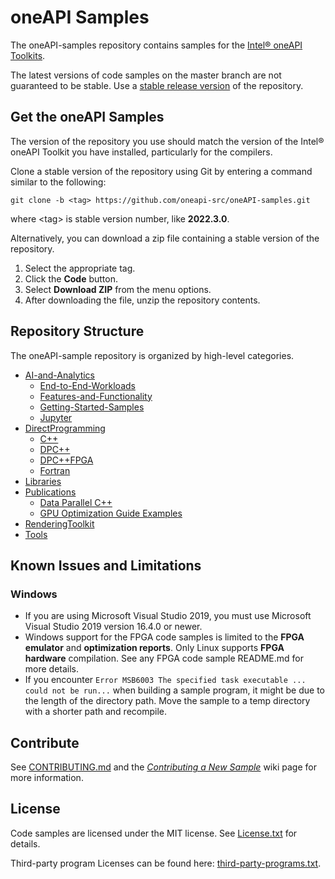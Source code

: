 # oneAPI Samples

The oneAPI-samples repository contains samples for the [Intel® oneAPI Toolkits](https://www.intel.com/content/www/us/en/developer/tools/oneapi/toolkits.html).

The latest versions of code samples on the master branch are not guaranteed to be stable. Use a [stable release version](https://github.com/oneapi-src/oneAPI-samples/tags) of the repository.

## Get the oneAPI Samples

The version of the repository you use should match the version of the Intel® oneAPI Toolkit you have installed, particularly for the compilers.

Clone a stable version of the repository using Git by entering a command similar to the following:

`git clone -b <tag> https://github.com/oneapi-src/oneAPI-samples.git`

where \<tag\> is stable version number, like **2022.3.0**.

Alternatively, you can download a zip file containing a stable version of the repository. 

1. Select the appropriate tag.
2. Click the **Code** button.
3. Select **Download ZIP** from the menu options.
4. After downloading the file, unzip the repository contents.

## Repository Structure

The oneAPI-sample repository is organized by high-level categories.

* [AI-and-Analytics](https://github.com/oneapi-src/oneAPI-samples/tree/master/AI-and-Analytics)
  * [End-to-End-Workloads](https://github.com/oneapi-src/oneAPI-samples/tree/master/AI-and-Analytics/End-to-end-Workloads)
  * [Features-and-Functionality](https://github.com/oneapi-src/oneAPI-samples/tree/master/AI-and-Analytics/Features-and-Functionality)
  * [Getting-Started-Samples](https://github.com/oneapi-src/oneAPI-samples/tree/master/AI-and-Analytics/Getting-Started-Samples)
  * [Jupyter](https://github.com/oneapi-src/oneAPI-samples/tree/master/AI-and-Analytics/Jupyter)
* [DirectProgramming](https://github.com/oneapi-src/oneAPI-samples/tree/master/DirectProgramming)
  * [C++](https://github.com/oneapi-src/oneAPI-samples/tree/master/DirectProgramming/C%2B%2B)
  * [DPC++](https://github.com/oneapi-src/oneAPI-samples/tree/master/DirectProgramming/DPC%2B%2B)
  * [DPC++FPGA](https://github.com/oneapi-src/oneAPI-samples/tree/master/DirectProgramming/DPC%2B%2BFPGA)
  * [Fortran](https://github.com/oneapi-src/oneAPI-samples/tree/master/DirectProgramming/Fortran)
* [Libraries](https://github.com/oneapi-src/oneAPI-samples/tree/master/Libraries)
* [Publications](https://github.com/oneapi-src/oneAPI-samples/tree/master/Publications)
  * [Data Parallel C++](https://github.com/oneapi-src/oneAPI-samples/tree/master/Publications/DPC%2B%2B)
  * [GPU Optimization Guide Examples](https://github.com/oneapi-src/oneAPI-samples/tree/master/Publications/GPU-Opt-Guide)
* [RenderingToolkit](https://github.com/oneapi-src/oneAPI-samples/tree/master/RenderingToolkit)
* [Tools](https://github.com/oneapi-src/oneAPI-samples/tree/master/Tools/)


## Known Issues and Limitations

### Windows

- If you are using Microsoft Visual Studio 2019, you must use Microsoft Visual Studio 2019 version 16.4.0 or newer.
- Windows support for the FPGA code samples is limited to the **FPGA emulator** and **optimization reports**. Only Linux supports **FPGA hardware** compilation. See any FPGA code sample README.md for more details.
- If you encounter `Error MSB6003 The specified task executable ... could not be run...` when building a sample program, it might be due to the length of the directory path. Move the sample to a temp directory with a shorter path and recompile.

## Contribute

See [CONTRIBUTING.md](https://github.com/oneapi-src/oneAPI-samples/blob/master/CONTRIBUTING.md) and the [*Contributing a New Sample*](https://github.com/oneapi-src/oneAPI-samples/wiki/Contributing-a-New-Sample) wiki page for more information.

## License

Code samples are licensed under the MIT license. See [License.txt](https://github.com/oneapi-src/oneAPI-samples/blob/master/License.txt) for details.

Third-party program Licenses can be found here: [third-party-programs.txt](https://github.com/oneapi-src/oneAPI-samples/blob/master/third-party-programs.txt).